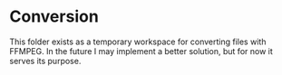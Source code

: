 # Conversion
This folder exists as a temporary workspace for converting files with FFMPEG. In the future I may implement a better solution, but for now it serves its purpose.
